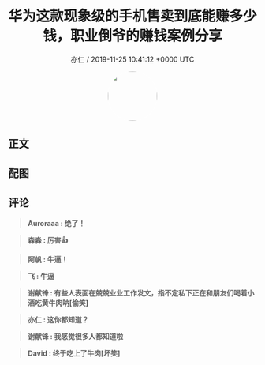 <h1 align="center">华为这款现象级的手机售卖到底能赚多少钱，职业倒爷的赚钱案例分享</h1>
<p align="center">
    <a>亦仁 / 2019-11-25 10:41:12 &#43;0000 UTC</a>
</p>

<div align="center">
    <img src="https://images.zsxq.com/Fn3NQqCN8nuGF86yZPXSbEsl0mb3?e=1590940799&amp;token=kIxbL07-8jAj8w1n4s9zv64FuZZNEATmlU_Vm6zD:pfbNc8W3hS0oYG_hyXXh_rHMHuc=" width="100" height="100" style="border:1px solid;border-radius:50%; color:#ffffff"/>
</div>

## 正文

<div>

</div>

## 配图
<div class="image" align="center">

</div>

## 评论

<div align="left">
<div>

<blockquote >
<span> <strong>Auroraaa : 绝了！ </strong></span>
</blockquote>

<blockquote >
<span> <strong>森淼 : 厉害👍 </strong></span>
</blockquote>

<blockquote >
<span> <strong>阿帆 : 牛逼！ </strong></span>
</blockquote>

<blockquote >
<span> <strong>飞 : 牛逼 </strong></span>
</blockquote>

<blockquote >
<span> <strong>谢献锋 : 有些人表面在兢兢业业工作发文，指不定私下正在和朋友们喝着小酒吃黄牛肉呐[偷笑] </strong></span>
</blockquote>

<blockquote >
<span> <strong>亦仁 : 这你都知道？ </strong></span>
</blockquote>

<blockquote >
<span> <strong>谢献锋 : 我感觉很多人都知道啦 </strong></span>
</blockquote>

<blockquote >
<span> <strong>David : 终于吃上了牛肉[坏笑] </strong></span>
</blockquote>

</div>
</div>